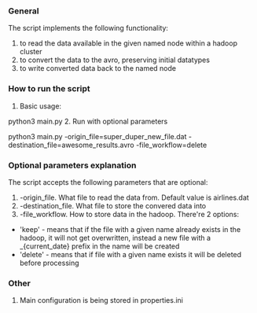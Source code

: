 ### General
The script implements the following functionality: 
1. to read the data available in the given named node within a hadoop cluster
2. to convert the data to the avro, preserving initial datatypes
3. to write converted data back to the named node


### How to run the script

1. Basic usage: 

python3 main.py
2. Run with optional parameters

python3 main.py -origin_file=super_duper_new_file.dat -destination_file=awesome_results.avro -file_workflow=delete

### Optional parameters explanation
The script accepts the following parameters that are optional:
1. -origin_file. What file to read the data from. Default value is airlines.dat
2. -destination_file. What file to store the convered data into
3. -file_workflow. How to store data in the hadoop. There're 2 options:
- 'keep' - means that if the file with a given name already exists in the hadoop, it will not get overwritten, instead 
a new file with a _{current_date} prefix in the name will be created
- 'delete' - means that if file with a given name exists it will be deleted before processing

### Other 
1. Main configuration is being stored in properties.ini 